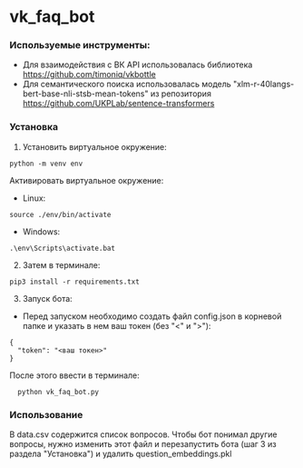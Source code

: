 # vk_faq_bot

### Используемые инструменты:
- Для взаимодействия с ВК API использовалась библиотека https://github.com/timoniq/vkbottle
- Для семантического поиска использовалась модель "xlm-r-40langs-bert-base-nli-stsb-mean-tokens" из репозитория https://github.com/UKPLab/sentence-transformers

### Установка
1. Установить виртуальное окружение:
```
python -m venv env
```
Активировать виртуальное окружение:
* Linux:
```
source ./env/bin/activate
```
* Windows:
```
.\env\Scripts\activate.bat
```
2. Затем в терминале:
```
pip3 install -r requirements.txt
```
3. Запуск бота:
* Перед запуском необходимо создать файл config.json в корневой папке и указать в нем ваш токен (без "<" и ">"):
```
{
  "token": "<ваш токен>"
}
```
После этого ввести в терминале:
```
  python vk_faq_bot.py
```

### Использование

В data.csv содержится список вопросов. Чтобы бот понимал другие вопросы, нужно изменить этот файл и перезапустить бота (шаг 3 из раздела "Установка") и удалить question_embeddings.pkl
